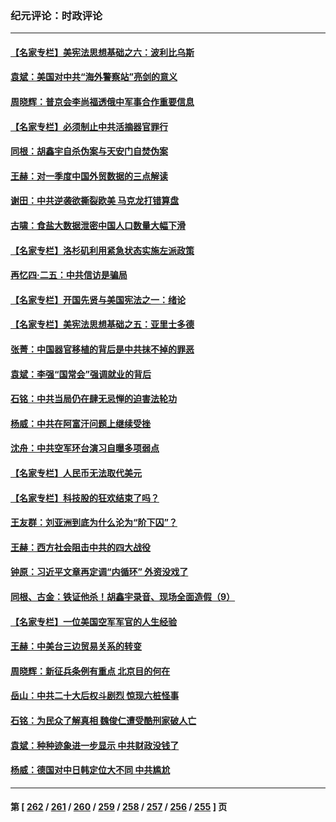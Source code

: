 ### 纪元评论：时政评论
---
#### [【名家专栏】美宪法思想基础之六：波利比乌斯](../../pages/nsc1025/n13975690.md) 
#### [袁斌：美国对中共“海外警察站”亮剑的意义](../../pages/nsc1025/n13976432.md) 
#### [周晓辉：普京会李尚福透俄中军事合作重要信息](../../pages/nsc1025/n13975941.md) 
#### [【名家专栏】必须制止中共活摘器官罪行](../../pages/nsc1025/n13975715.md) 
#### [同根：胡鑫宇自杀伪案与天安门自焚伪案](../../pages/nsc1025/n13975672.md) 
#### [王赫：对一季度中国外贸数据的三点解读](../../pages/nsc1025/n13975576.md) 
#### [谢田：中共逆袭欲撕裂欧美 马克龙打错算盘](../../pages/nsc1025/n13975245.md) 
#### [古啸：食盐大数据泄密中国人口数量大幅下滑](../../pages/nsc1025/n13975335.md) 
#### [【名家专栏】洛杉矶利用紧急状态实施左派政策](../../pages/nsc1025/n13975004.md) 
#### [再忆四‧二五：中共信访是骗局](../../pages/nsc1025/n13975151.md) 
#### [【名家专栏】开国先贤与美国宪法之一：绪论](../../pages/nsc1025/n13975020.md) 
#### [【名家专栏】美宪法思想基础之五：亚里士多德](../../pages/nsc1025/n13974280.md) 
#### [张菁：中国器官移植的背后是中共抹不掉的罪恶](../../pages/nsc1025/n13974977.md) 
#### [袁斌：李强“国常会”强调就业的背后](../../pages/nsc1025/n13974903.md) 
#### [石铭：中共当局仍在肆无忌惮的迫害法轮功](../../pages/nsc1025/n13974673.md) 
#### [杨威：中共在阿富汗问题上继续受挫](../../pages/nsc1025/n13974546.md) 
#### [沈舟：中共空军环台演习自曝多项弱点](../../pages/nsc1025/n13974376.md) 
#### [【名家专栏】人民币无法取代美元](../../pages/nsc1025/n13974270.md) 
#### [【名家专栏】科技股的狂欢结束了吗？](../../pages/nsc1025/n13972895.md) 
#### [王友群：刘亚洲到底为什么沦为“阶下囚”？](../../pages/nsc1025/n13973940.md) 
#### [王赫：西方社会阻击中共的四大战役](../../pages/nsc1025/n13974104.md) 
#### [钟原：习近平文章再定调“内循环” 外资没戏了](../../pages/nsc1025/n13973903.md) 
#### [同根、古金：铁证他杀！胡鑫宇录音、现场全面造假（9）](../../pages/nsc1025/n13971453.md) 
#### [【名家专栏】一位美国空军军官的人生经验](../../pages/nsc1025/n13973594.md) 
#### [王赫：中美台三边贸易关系的转变](../../pages/nsc1025/n13973676.md) 
#### [周晓辉：新征兵条例有重点 北京目的何在](../../pages/nsc1025/n13973675.md) 
#### [岳山：中共二十大后权斗剧烈 惊现六桩怪事](../../pages/nsc1025/n13973599.md) 
#### [石铭：为民众了解真相 魏俊仁遭受酷刑家破人亡](../../pages/nsc1025/n13973508.md) 
#### [袁斌：种种迹象进一步显示 中共财政没钱了](../../pages/nsc1025/n13973475.md) 
#### [杨威：德国对中日韩定位大不同 中共尴尬](../../pages/nsc1025/n13973307.md) 

---
#### 第 [ [262](./262.md) / [261](./261.md) / [260](./260.md) / [259](./259.md) / [258](./258.md) / [257](./257.md) / [256](./256.md) / [255](./255.md) ] 页
